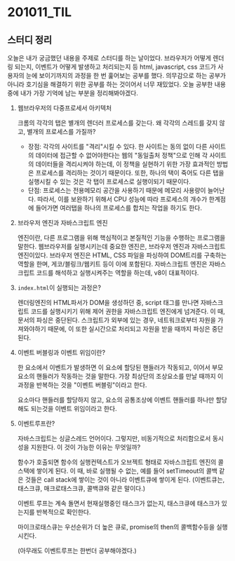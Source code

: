 201011_TIL
===

스터디 정리
---
오늘은 내가 궁금했던 내용을 주제로 스터디를 하는 날이었다. 브라우저가 어떻게 렌더링 되는지, 이벤트가 어떻게 발생하고 처리되는지 등 html, javascript, css 코드가 사용자의 눈에 보이기까지의 과정을 한 번 훑어보는 공부를 했다. 의무감으로 하는 공부가 아니라 호기심을 해결하기 위한 공부를 하는 것이어서 너무 재밌었다. 오늘 공부한 내용중에 내가 가장 기억에 남는 부분을 정리해봐야겠다.

1. 웹브라우저의 다중프로세서 아키텍처

    크롬의 각각의 탭은 별개의 렌더러 프로세스를 갖는다. 왜 각각의 스레드를 갖지 않고, 별개의 프로세스를 가질까?

    * 장점: 각각의 사이트를 "격리"시킬 수 있다. 한 사이트는 동의 없이 다른 사이트의 데이터에 접근할 수 없어야한다는 웹의 "동일출처 정책"으로 인해 각 사이트의 데이터들을 격리시켜야 하는데, 이 정책을 실현하기 위한 가장 효과적인 방법은 프로세스를 격리하는 것이기 때문이다. 또한, 하나의 택이 죽어도 다른 탭을 실행시킬 수 있는 것은 각 탭이 프로세스로 실행이되기 때문이다.
    * 단점: 프로세스는 전용메모리 공간을 사용하기 때문에 메모리 사용량이 늘어난다. 따라서, 이를 보완하기 위해서 CPU 성능에 따라 프로세스의 개수가 한계점에 들어가면 여러탭을 하나의 프로세스를 합치는 작업을 하기도 한다.

2. 브라우저 엔진과 자바스크립트 엔진
    
    엔진이란, 다른 프로그램을 위해 핵심적이고 본질적인 기능을 수행하는 프로그램을 말한다. 웹브라우저를 실행시키는데 중요한 엔진은, 브라우저 엔진과 자바스크립트 엔진이있다. 브라우저 엔진은 HTML, CSS 파일을 파싱하여 DOM트리를 구축하는 역할을 한며, 게코/블링크/웹키트 등이 이에 포함된다. 자바스크립트 엔진은 자바스크립트 코드를 해석하고 실행시켜주는 역할을 하는데, v8이 대표적이다.

3. `index.html`이 실행되는 과정은?

    렌더링엔진의 HTML파서가 DOM을 생성하던 중, script 태그를 만나면 자바스크립트 코드를 실행시키기 위해 제어 권한을 자바스크립트 엔진에게 넘겨준다. 이 때, 문서의 파싱은 중단된다. 스크립트가 외부에 있는 경우, 네트워크로부터 자원을 가져와야하기 때문에, 이 또한 실시간으로 처리되고 자원을 받을 때까지 파싱은 중단된다.
    
4. 이벤트 버블링과 이벤트 위임이란?

    한 요소에서 이벤트가 발생하면 이 요소에 할당된 핸들러가 작동되고, 이어서 부모요소의 핸들러가 작동하는 것을 말한다. 가장 최상단의 조상요소를 만날 때까지 이 과정을 반복하는 것을 "이벤트 버블링"이라고 한다.

    요소마다 핸들러를 할당하지 않고, 요소의 공통조상에 이벤트 핸들러를 하나만 할당해도 되는것을 이벤트 위임이라고 한다.

5. 이벤트루프란?

    자바스크립트는 싱글스레드 언어이다. 그렇지만, 비동기적으로 처리함으로서 동시성을 지원한다. 이 것이 가능한 이유는 무엇일까?

    함수가 호출되면 함수의 실행컨텍스트가 오브젝트 형태로 자바스크립트 엔진의 콜스택에 쌓이게 된다. 이 때, 바로 실행될 수 없는, 예를 들어 setTimeout의 콜백 같은 것들은 call stack에 쌓이는 것이 아니라 이벤트큐에 쌓이게 된다. (이벤트큐는, 태스크큐, 매크로태스크큐, 콜백큐와 같은 말이다.) 

    이벤트 루프는 계속 돌면서 현재실행중인 태스크가 없는지, 태스크큐에 태스크가 있는지를 반복적으로 확인한다.

    마이크로태스큐는 우선순위가 더 높은 큐로, promise의 then의 콜백함수등을 실행시킨다. 

    (아무래도 이벤트루프는 한번더 공부해야겠다.)